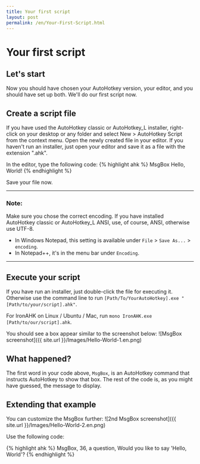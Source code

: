 ```yaml
---
title: Your first script
layout: post
permalink: /en/Your-First-Script.html
---
```

# Your first script

## Let's start
Now you should have chosen your AutoHotkey version, your editor, and you should have set up both.
We'll do our first script now.

## Create a script file
If you have used the AutoHotkey classic or AutoHotkey\_L installer, right-click on your desktop or any folder and select New > AutoHotkey Script from the context menu. Open the newly created file in your editor. If you haven't run an installer, just open your editor and save it as a file with the extension ".ahk".

In the editor, type the following code:
{% highlight ahk %}
MsgBox Hello, World!
{% endhighlight %}

Save your file now.

---
### Note:
Make sure you chose the correct encoding. If you have installed AutoHotkey classic or AutoHotkey\_L ANSI, use, of course, ANSI, otherwise use UTF-8.

* In Windows Notepad, this setting is available under `File` > `Save As...` > `encoding`.
* In Notepad++, it's in the menu bar under `Encoding`.

---

## Execute your script
If you have run an installer, just double-click the file for executing it. Otherwise use the command line to run `[Path/To/YourAutoHotkey].exe "[Path/to/your/script].ahk"`.

For IronAHK on Linux / Ubuntu / Mac, run `mono IronAHK.exe [Path/to/our/script].ahk`.

You should see a box appear similar to the screenshot below:
![MsgBox screenshot]({{ site.url }}/Images/Hello-World-1.en.png)

## What happened?
The first word in your code above, `MsgBox`, is an AutoHotkey command that instructs AutoHotkey to show that box. The rest of the code is, as you might have guessed, the message to display.

## Extending that example

You can customize the MsgBox further:
![2nd MsgBox screenshot]({{ site.url }}/Images/Hello-World-2.en.png)

Use the following code:

{% highlight ahk %}
MsgBox, 36, a question, Would you like to say 'Hello, World'?
{% endhighlight %}
